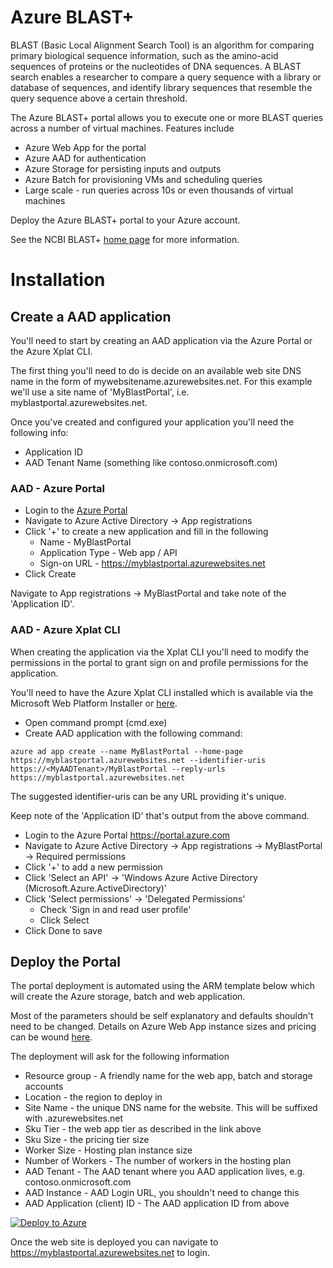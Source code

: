 # Azure BLAST+

BLAST (Basic Local Alignment Search Tool) is an algorithm for comparing primary biological sequence information, such as the amino-acid sequences of proteins or the nucleotides of DNA sequences. A BLAST search enables a researcher to compare a query sequence with a library or database of sequences, and identify library sequences that resemble the query sequence above a certain threshold.

The Azure BLAST+ portal allows you to execute one or more BLAST queries across a number of virtual machines.  Features include

* Azure Web App for the portal
* Azure AAD for authentication
* Azure Storage for persisting inputs and outputs
* Azure Batch for provisioning VMs and scheduling queries
* Large scale - run queries across 10s or even thousands of virtual machines

Deploy the Azure BLAST+ portal to your Azure account.

See the NCBI BLAST+ [home page](http://blast.ncbi.nlm.nih.gov/Blast.cgi) for more information.

# Installation

## Create a AAD application

You'll need to start by creating an AAD application via the Azure Portal or the Azure Xplat CLI.

The first thing you'll need to do is decide on an available web site DNS name in the form of mywebsitename.azurewebsites.net.  For this example we'll use a site name of 'MyBlastPortal', i.e. myblastportal.azurewebsites.net.

Once you've created and configured your application you'll need the following info:

* Application ID
* AAD Tenant Name (something like contoso.onmicrosoft.com)

### AAD - Azure Portal

* Login to the [Azure Portal](https://portal.azure.com)
* Navigate to Azure Active Directory -> App registrations
* Click '+' to create a new application and fill in the following
  * Name - MyBlastPortal
  * Application Type - Web app / API
  * Sign-on URL - https://myblastportal.azurewebsites.net
* Click Create

Navigate to App registrations -> MyBlastPortal and take note of the 'Application ID'.

### AAD - Azure Xplat CLI

When creating the application via the Xplat CLI you'll need to modify the permissions in the portal to grant sign on and profile permissions for the application.

You'll need to have the Azure Xplat CLI installed which is available via the Microsoft Web Platform Installer or [here](http://aka.ms/webpi-azure-cli).

* Open command prompt (cmd.exe)
* Create AAD application with the following command:

`azure ad app create --name MyBlastPortal --home-page https://myblastportal.azurewebsites.net --identifier-uris https://<MyAADTenant>/MyBlastPortal --reply-urls https://myblastportal.azurewebsites.net`

The suggested identifier-uris can be any URL providing it's unique.

Keep note of the 'Application ID' that's output from the above command.

* Login to the Azure Portal https://portal.azure.com
* Navigate to Azure Active Directory -> App registrations -> MyBlastPortal -> Required permissions
* Click '+' to add a new permission
* Click 'Select an API' -> 'Windows Azure Active Directory (Microsoft.Azure.ActiveDirectory)'
* Click 'Select permissions' -> 'Delegated Permissions'
  * Check 'Sign in and read user profile'
  * Click Select
* Click Done to save

## Deploy the Portal

The portal deployment is automated using the ARM template below which will create the Azure storage, batch and web application.

Most of the parameters should be self explanatory and defaults shouldn't need to be changed.  Details on Azure Web App instance sizes and pricing can be wound [here](https://azure.microsoft.com/en-au/pricing/details/app-service/).

The deployment will ask for the following information

* Resource group - A friendly name for the web app, batch and storage accounts
* Location - the region to deploy in
* Site Name - the unique DNS name for the website.  This will be suffixed with .azurewebsites.net
* Sku Tier - the web app tier as described in the link above
* Sku Size - the pricing tier size
* Worker Size - Hosting plan instance size
* Number of Workers - The number of workers in the hosting plan
* AAD Tenant - The AAD tenant where you AAD application lives, e.g. contoso.onmicrosoft.com
* AAD Instance - AAD Login URL, you shouldn't need to change this
* AAD Application (client) ID - The AAD application ID from above

<a href="https://portal.azure.com/#create/Microsoft.Template/uri/https%3A%2F%2Fraw.githubusercontent.com%2FAzure%2Fazure-hpc%2Fmaster%2FLifeScience%2FAzureBlast%2FTemplates%2Fazuredeploy.json" target="_blank"><img alt="Deploy to Azure" src="http://azuredeploy.net/deploybutton.png"/></a>

Once the web site is deployed you can navigate to https://myblastportal.azurewebsites.net to login.
